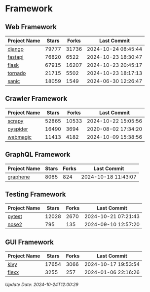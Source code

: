 # Framework

## Web Framework
| Project Name | Stars | Forks | Last Commit |
| ------------ | ----- | ----- | ----------- |
| [django](https://github.com/django/django) | 79777 | 31736 | 2024-10-24 08:45:44 |
| [fastapi](https://github.com/fastapi/fastapi) | 76820 | 6522 | 2024-10-23 18:30:47 |
| [flask](https://github.com/pallets/flask) | 67915 | 16207 | 2024-10-23 20:45:17 |
| [tornado](https://github.com/tornadoweb/tornado) | 21715 | 5502 | 2024-10-23 18:17:13 |
| [sanic](https://github.com/sanic-org/sanic) | 18059 | 1549 | 2024-06-30 12:26:47 |

## Crawler Framework
| Project Name | Stars | Forks | Last Commit |
| ------------ | ----- | ----- | ----------- |
| [scrapy](https://github.com/scrapy/scrapy) | 52865 | 10533 | 2024-10-22 15:05:56 |
| [pyspider](https://github.com/binux/pyspider) | 16490 | 3694 | 2020-08-02 17:34:20 |
| [webmagic](https://github.com/code4craft/webmagic) | 11413 | 4182 | 2024-10-09 15:38:56 |

## GraphQL Framework
| Project Name | Stars | Forks | Last Commit |
| ------------ | ----- | ----- | ----------- |
| [graphene](https://github.com/graphql-python/graphene) | 8085 | 824 | 2024-10-18 11:43:07 |

## Testing Framework
| Project Name | Stars | Forks | Last Commit |
| ------------ | ----- | ----- | ----------- |
| [pytest](https://github.com/pytest-dev/pytest) | 12028 | 2670 | 2024-10-21 07:21:43 |
| [nose2](https://github.com/nose-devs/nose2) | 795 | 135 | 2024-09-10 12:57:20 |

## GUI Framework
| Project Name | Stars | Forks | Last Commit |
| ------------ | ----- | ----- | ----------- |
| [kivy](https://github.com/kivy/kivy) | 17654 | 3066 | 2024-10-17 19:53:54 |
| [flexx](https://github.com/flexxui/flexx) | 3255 | 257 | 2024-01-06 22:16:26 |

*Update Date: 2024-10-24T12:00:29*